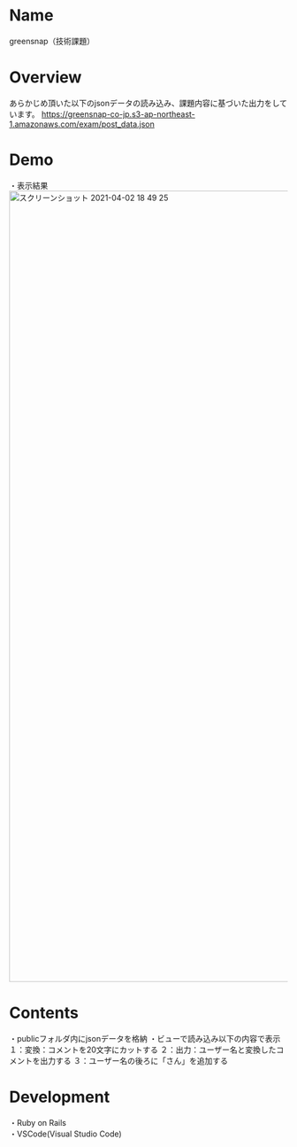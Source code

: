 # Name
greensnap（技術課題）

# Overview
あらかじめ頂いた以下のjsonデータの読み込み、課題内容に基づいた出力をしています。
https://greensnap-co-jp.s3-ap-northeast-1.amazonaws.com/exam/post_data.json

# Demo
・表示結果
<img width="1429" alt="スクリーンショット 2021-04-02 18 49 25" src="https://user-images.githubusercontent.com/68519582/113405088-3111aa80-93e4-11eb-978b-da14848c677d.png">

# Contents
・publicフォルダ内にjsonデータを格納
・ビューで読み込み以下の内容で表示
１：変換：コメントを20文字にカットする
２：出力：ユーザー名と変換したコメントを出力する
３：ユーザー名の後ろに「さん」を追加する

# Development 
・Ruby on Rails  
・VSCode(Visual Studio Code)  
